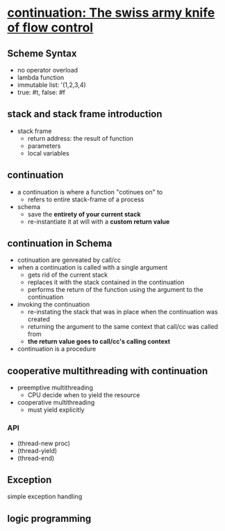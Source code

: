 # [continuation: The swiss army knife of flow control](https://youtu.be/Ju3KKu_mthg)

## Scheme Syntax
* no operator overload
* lambda function
* immutable list: '(1,2,3,4)
* true: #t, false: #f

## stack and stack frame introduction
* stack frame
  * return address: the result of function
  * parameters
  * local variables

## continuation
* a continuation is where a function "cotinues on" to
  * refers to entire stack-frame of a process
* schema
  * save the **entirety of your current stack**
  * re-instantiate it at will with a **custom return value**

## continuation in Schema
* cotinuation are genreated by call/cc
* when a continuation is called with a single argument
  * gets rid of the current stack
  * replaces it with the stack contained in the continuation
  * performs the return of the function using the argument to the continuation
* invoking the continuation
  * re-instating the stack that was in place when the continuation was created
  * returning the argument to the same context that call/cc was called from
  * **the return value goes to call/cc's calling context**
* continuation is a procedure

## cooperative multithreading with continuation
* preemptive multithreading
  * CPU decide when to yield the resource
* cooperative multithreading
  * must yield explicitly

### API
* (thread-new proc)
* (thread-yield)
* (thread-end)

## Exception

simple exception handling

## logic programming